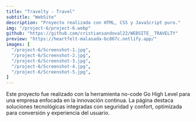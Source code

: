 ```yaml
---
title: "Travelty - Travel"
subtitle: "WebSite"
description: "Proyecto realizado con HTML, CSS y JavaScript puro."
img: "/project-6/project-6.webp"
github: "https://github.com/cristiansandoval22/WEBSITE__TRAVELTY"
preview: "https://heartfelt-malasada-bc867c.netlify.app/"
images: [
  "/project-6/Screenshot-1.jpg",
  "/project-6/Screenshot-2.jpg",
  "/project-6/Screenshot-3.jpg",
  "/project-6/Screenshot-4.jpg",
  "/project-6/Screenshot-5.jpg",
]
---
```


Este proyecto fue realizado con la herramienta no-code Go High Level para una empresa enfocada en la innovación continua. La página destaca soluciones tecnológicas integradas con seguridad y confort, optimizada para conversión y experiencia del usuario.